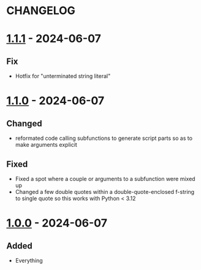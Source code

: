 # CHANGELOG

# [1.1.1] - 2024-06-07

## Fix

- Hotfix for "unterminated string literal"

# [1.1.0] - 2024-06-07

## Changed

- reformated code calling subfunctions to generate script parts so as to make arguments explicit

## Fixed

- Fixed a spot where a couple or arguments to a subfunction were mixed up
- Changed a few double quotes within a double-quote-enclosed f-string to single quote so this works with 
    Python < 3.12

# [1.0.0] - 2024-06-07

## Added

- Everything

[1.1.1]: https://github.com/milescsmith/asap-script-gen/compare/1.1.0..1.1.1
[1.1.0]: https://github.com/milescsmith/asap-script-gen/compare/1.0.0..1.1.0
[1.0.0]: https://github.com/milescsmith/asap-script-gen/releases/tag/1.0.0